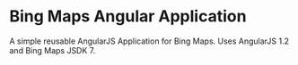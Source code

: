 Bing Maps Angular Application
================================

A simple reusable AngularJS Application for Bing Maps.  Uses AngularJS 1.2 and Bing Maps JSDK 7.
